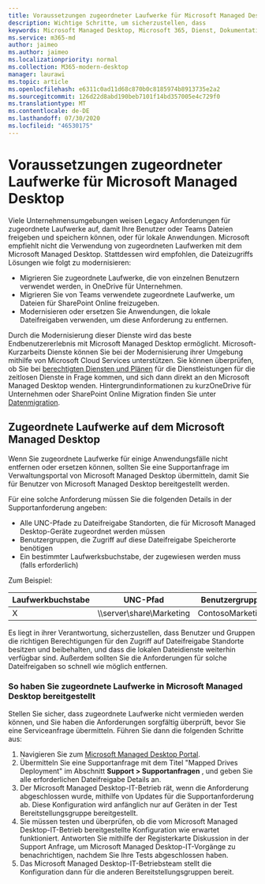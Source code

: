```yaml
---
title: Voraussetzungen zugeordneter Laufwerke für Microsoft Managed Desktop
description: Wichtige Schritte, um sicherzustellen, dass
keywords: Microsoft Managed Desktop, Microsoft 365, Dienst, Dokumentation
ms.service: m365-md
author: jaimeo
ms.author: jaimeo
ms.localizationpriority: normal
ms.collection: M365-modern-desktop
manager: laurawi
ms.topic: article
ms.openlocfilehash: e6311c0ad11d68c870b0c8185974b8913735e2a2
ms.sourcegitcommit: 126d22d8abd190beb7101f14bd357005e4c729f0
ms.translationtype: MT
ms.contentlocale: de-DE
ms.lasthandoff: 07/30/2020
ms.locfileid: "46530175"
---
```

#  <a name="prepare-mapped-drives-for-microsoft-managed-desktop"></a>Voraussetzungen zugeordneter Laufwerke für Microsoft Managed Desktop

Viele Unternehmensumgebungen weisen Legacy Anforderungen für zugeordnete Laufwerke auf, damit Ihre Benutzer oder Teams Dateien freigeben und speichern können, oder für lokale Anwendungen. Microsoft empfiehlt nicht die Verwendung von zugeordneten Laufwerken mit dem Microsoft Managed Desktop. Stattdessen wird empfohlen, die Dateizugriffs Lösungen wie folgt zu modernisieren:
  
- Migrieren Sie zugeordnete Laufwerke, die von einzelnen Benutzern verwendet werden, in OneDrive für Unternehmen. 
- Migrieren Sie von Teams verwendete zugeordnete Laufwerke, um Dateien für SharePoint Online freizugeben. 
- Modernisieren oder ersetzen Sie Anwendungen, die lokale Dateifreigaben verwenden, um diese Anforderung zu entfernen.
  
Durch die Modernisierung dieser Dienste wird das beste Endbenutzererlebnis mit Microsoft Managed Desktop ermöglicht. Microsoft-Kurzarbeits Dienste können Sie bei der Modernisierung ihrer Umgebung mithilfe von Microsoft Cloud Services unterstützen. Sie können überprüfen, ob Sie bei [berechtigten Diensten und Plänen](https://docs.microsoft.com/fasttrack/m365-eligible-services-and-plans) für die Dienstleistungen für die zeitlosen Dienste in Frage kommen, und sich dann direkt an den Microsoft Managed Desktop wenden. Hintergrundinformationen zu kurzOneDrive für Unternehmen oder SharePoint Online Migration finden Sie unter [Datenmigration](https://docs.microsoft.com/fasttrack/o365-data-migration).

## <a name="mapped-drives-on-microsoft-managed-desktop"></a>Zugeordnete Laufwerke auf dem Microsoft Managed Desktop
 
Wenn Sie zugeordnete Laufwerke für einige Anwendungsfälle nicht entfernen oder ersetzen können, sollten Sie eine Supportanfrage im Verwaltungsportal von Microsoft Managed Desktop übermitteln, damit Sie für Benutzer von Microsoft Managed Desktop bereitgestellt werden.
    
Für eine solche Anforderung müssen Sie die folgenden Details in der Supportanforderung angeben: 

- Alle UNC-Pfade zu Dateifreigabe Standorten, die für Microsoft Managed Desktop-Geräte zugeordnet werden müssen 
- Benutzergruppen, die Zugriff auf diese Dateifreigabe Speicherorte benötigen 
- Ein bestimmter Laufwerksbuchstabe, der zugewiesen werden muss (falls erforderlich)

Zum Beispiel:

| Laufwerkbuchstabe | UNC-Pfad | Benutzergruppe |
|--------------|----------|------------|
| X  | \\\server\share\Marketing | ContosoMarketing |

Es liegt in ihrer Verantwortung, sicherzustellen, dass Benutzer und Gruppen die richtigen Berechtigungen für den Zugriff auf Dateifreigabe Standorte besitzen und beibehalten, und dass die lokalen Dateidienste weiterhin verfügbar sind. Außerdem sollten Sie die Anforderungen für solche Dateifreigaben so schnell wie möglich entfernen.

### <a name="to-have-mapped-drives-deployed-in-microsoft-managed-desktop"></a>So haben Sie zugeordnete Laufwerke in Microsoft Managed Desktop bereitgestellt
 
Stellen Sie sicher, dass zugeordnete Laufwerke nicht vermieden werden können, und Sie haben die Anforderungen sorgfältig überprüft, bevor Sie eine Serviceanfrage übermitteln. Führen Sie dann die folgenden Schritte aus:

1. Navigieren Sie zum [Microsoft Managed Desktop Portal](https://aka.ms/mmdportal).  
2. Übermitteln Sie eine Supportanfrage mit dem Titel "Mapped Drives Deployment" im Abschnitt **Support > Supportanfragen** , und geben Sie alle erforderlichen Dateifreigabe Details an.  
3. Der Microsoft Managed Desktop-IT-Betrieb rät, wenn die Anforderung abgeschlossen wurde, mithilfe von Updates für die Supportanforderung ab. Diese Konfiguration wird anfänglich nur auf Geräten in der Test Bereitstellungsgruppe bereitgestellt.  
4. Sie müssen testen und überprüfen, ob die vom Microsoft Managed Desktop-IT-Betrieb bereitgestellte Konfiguration wie erwartet funktioniert. Antworten Sie mithilfe der Registerkarte Diskussion in der Support Anfrage, um Microsoft Managed Desktop-IT-Vorgänge zu benachrichtigen, nachdem Sie Ihre Tests abgeschlossen haben.  
5. Das Microsoft Managed Desktop-IT-Betriebsteam stellt die Konfiguration dann für die anderen Bereitstellungsgruppen bereit. 
